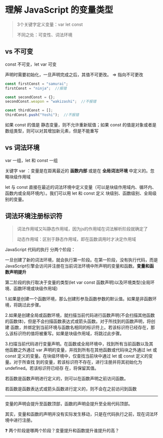 # 理解 JavaScript 的变量类型

> 3个关键字定义变量：var let const
>
> 不同之处：可变性、词法环境



## vs 不可变

const 不可变，let var 可变

声明时需要初始化，一旦声明完成之后，其值不可更改。 => 指向不可更改



```javascript
const firstConst = "samurai";
firstConst = "ninja";  //报错

const secondConst = {};
secondConst.weapon = "wakizashi";  //不报错

const thirdConst = [];
thirdConst.push("Yoshi");  //不报错
```



如果 const 的值是 静态变量，则不允许重新赋值；如果 const 的值是对象或者是数组类型，则可以对其增加新元素，但是不能重写



## vs 词法环境

var 一组，let 和 const 一组



关键字 var ：变量是在距离最近的 **函数内部** 或是在 **全局词法环境** 中定义的。忽略块级作用域

let 与 const 直接在最近的词法环境中定义变量（可以是块级作用域内、循环内、函数内或全局环境内）。我们可以用 let 和 const 定义 块级别、函数级别、全局级别的变量。



## 词法环境注册标识符

> 词法作用域又叫静态作用域，因为js的作用域在词法解析阶段就确定了
>
> 动态作用域：区别于静态作用域，即在函数调用时才决定作用域

JavaScript 代码的执行 分两个阶段：

一旦创建了新的词法环境，就会执行第一阶段。在第一阶段，没有执行代码，而是JavaScript引擎会访问并注册在当前词法环境中所声明的变量和函数。**变量和函数声明提升**

第二阶段的执行取决于变量的类型(let var const 函数声明)以及环境类型(全局环境、函数环境或块级作用域)

1.如果是创建一个函数环境，那么创建形参及函数参数的默认值。如果是非函数环境，将跳过此步骤。 

2.如果是创建全局或函数环境，就扫描当前代码进行函数声明(不会扫描其他函数的函数体)，但是不会扫描函数表达式或箭头函数。对于所找到的函数声明，将创建 函数，并绑定到当前环境与函数名相同的标识符上。若该标识符已经存在，那么该标识符的值将被重写。如果是块级作用域，将跳过此步骤。 

3.扫描当前代码进行变量声明。在函数或全局环境中，找到所有当前函数以及其 他函数之外通过 var 声明的变量，并找到所有在其他函数或代码块之外通过 let 或 const 定义的变量。在块级环境中，仅查找当前块中通过 let 或 const 定义的变量。对于所查找 到的变量，若该标识符不存在，进行注册并将其初始化为 undefined。若该标识符已经存 在，将保留其值。 



若函数是函数声明进行定义的，则可以在函数声明之前访问函数。

若函数是函数表达式或箭头函数进行定义的，则不会在之前访问到函数

---

变量的声明会提升至函数顶部，函数的声明会提升至全局代码顶部。

其实，变量和函数的声明并没有实际发生移动，只是在代码执行之前，现在词法环境中进行注册。



:question: 两个阶段是哪两个阶段？变量提升和函数提升谁提升的高？

















